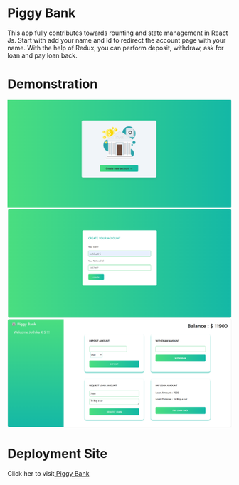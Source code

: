 <h1>Piggy Bank</h1>
<p>This app fully contributes towards rounting and state management in React Js. Start with add your name and Id to redirect the account page with your name. With the help of Redux, you can perform deposit, withdraw, ask for loan and pay loan back.</p>
<h1>Demonstration</h1>
<img/src="home page.png" alt="home page demo">
<img/src="customer acc.png" alt="customer page demo">
<img/src="account page.png" alt="account page demo">
<h1>Deployment Site</h1>
Click her to visit<a href="https://piggy-bank-acc.netlify.app/customer/account"> Piggy Bank</a>
